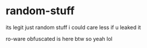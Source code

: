 # random-stuff
its legit just random stuff i could care less if u leaked it

ro-ware obfuscated is here btw so yeah lol
